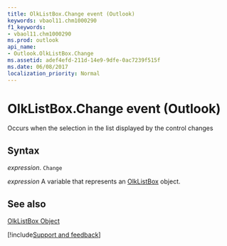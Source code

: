 ```yaml
---
title: OlkListBox.Change event (Outlook)
keywords: vbaol11.chm1000290
f1_keywords:
- vbaol11.chm1000290
ms.prod: outlook
api_name:
- Outlook.OlkListBox.Change
ms.assetid: adef4efd-211d-14e9-9dfe-0ac7239f515f
ms.date: 06/08/2017
localization_priority: Normal
---
```



# OlkListBox.Change event (Outlook)

Occurs when the selection in the list displayed by the control changes


## Syntax

_expression_. `Change`

_expression_ A variable that represents an [OlkListBox](Outlook.OlkListBox.md) object.


## See also


[OlkListBox Object](Outlook.OlkListBox.md)

[!include[Support and feedback](~/includes/feedback-boilerplate.md)]